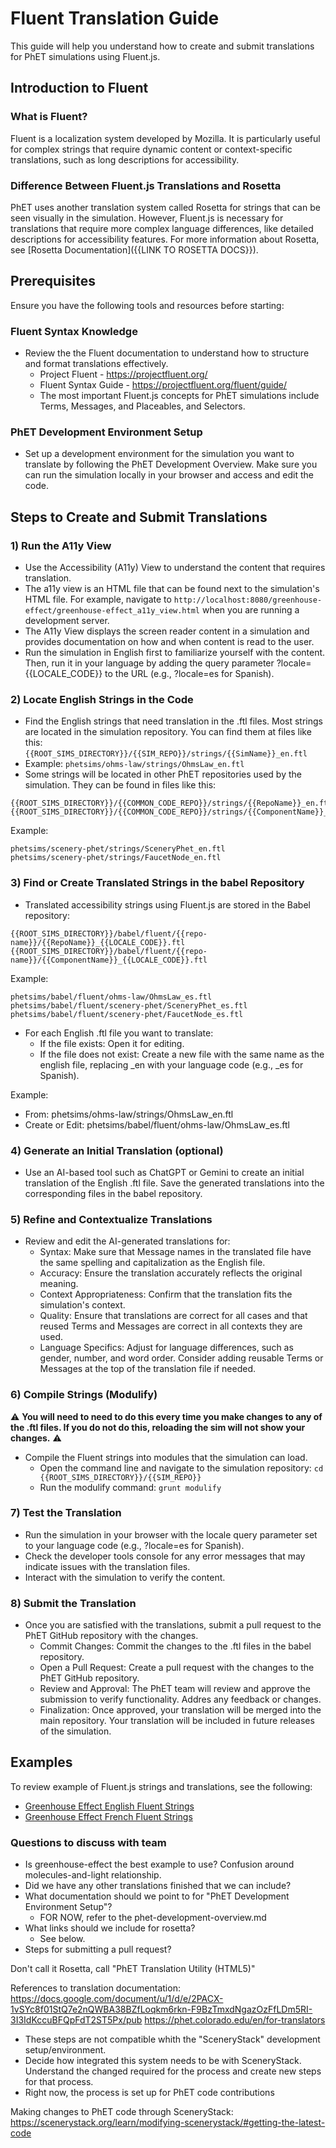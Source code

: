 # Fluent Translation Guide

This guide will help you understand how to create and submit translations for PhET simulations using Fluent.js.

## Introduction to Fluent

### What is Fluent?
Fluent is a localization system developed by Mozilla. It is particularly useful for complex strings that
require dynamic content or context-specific translations, such as long descriptions for accessibility.

### Difference Between Fluent.js Translations and Rosetta

PhET uses another translation system called Rosetta for strings that can be seen visually in the simulation.
However, Fluent.js is necessary for translations that require more complex language differences, like detailed descriptions for accessibility features.
For more information about Rosetta, see [Rosetta Documentation]({{LINK TO ROSETTA DOCS}}).

## Prerequisites

Ensure you have the following tools and resources before starting:

### Fluent Syntax Knowledge
- Review the the Fluent documentation to understand how to structure and format translations effectively.
  - Project Fluent - https://projectfluent.org/
  - Fluent Syntax Guide - https://projectfluent.org/fluent/guide/
  - The most important Fluent.js concepts for PhET simulations include Terms, Messages, and Placeables, and Selectors.

### PhET Development Environment Setup
- Set up a development environment for the simulation you want to translate by following the PhET Development Overview.
Make sure you can run the simulation locally in your browser and access and edit the code.

## Steps to Create and Submit Translations

### 1) Run the A11y View
- Use the Accessibility (A11y) View to understand the content that requires translation.
- The a11y view is an HTML file that can be found next to the simulation's HTML file. For example, navigate to `http://localhost:8080/greenhouse-effect/greenhouse-effect_a11y_view.html` when you are running a development server.
- The A11y View displays the screen reader content in a simulation and provides documentation on how and when content is read to the user.
- Run the simulation in English first to familiarize yourself with the content. Then, run it in your language by adding the query parameter ?locale={{LOCALE_CODE}} to the URL (e.g., ?locale=es for Spanish).

### 2) Locate English Strings in the Code
- Find the English strings that need translation in the .ftl files. Most strings are located in the simulation repository. You can find them at files like this: `{{ROOT_SIMS_DIRECTORY}}/{{SIM_REPO}}/strings/{{SimName}}_en.ftl`
- Example: `phetsims/ohms-law/strings/OhmsLaw_en.ftl`
- Some strings will be located in other PhET repositories used by the simulation. They can be found in files like this:
```
{{ROOT_SIMS_DIRECTORY}}/{{COMMON_CODE_REPO}}/strings/{{RepoName}}_en.ftl
{{ROOT_SIMS_DIRECTORY}}/{{COMMON_CODE_REPO}}/strings/{{ComponentName}}_en.ftl
```
Example:
```
phetsims/scenery-phet/strings/SceneryPhet_en.ftl
phetsims/scenery-phet/strings/FaucetNode_en.ftl
```

### 3) Find or Create Translated Strings in the babel Repository
- Translated accessibility strings using Fluent.js are stored in the Babel repository:
```
{{ROOT_SIMS_DIRECTORY}}/babel/fluent/{{repo-name}}/{{RepoName}}_{{LOCALE_CODE}}.ftl
{{ROOT_SIMS_DIRECTORY}}/babel/fluent/{{repo-name}}/{{ComponentName}}_{{LOCALE_CODE}}.ftl
```
Example:
```
phetsims/babel/fluent/ohms-law/OhmsLaw_es.ftl
phetsims/babel/fluent/scenery-phet/SceneryPhet_es.ftl
phetsims/babel/fluent/scenery-phet/FaucetNode_es.ftl
```
- For each English .ftl file you want to translate:
  - If the file exists: Open it for editing.
  - If the file does not exist: Create a new file with the same name as the english file, replacing _en with your language code (e.g., _es for Spanish).

Example:
  - From: phetsims/ohms-law/strings/OhmsLaw_en.ftl
  - Create or Edit: phetsims/babel/fluent/ohms-law/OhmsLaw_es.ftl

### 4) Generate an Initial Translation (optional)
- Use an AI-based tool such as ChatGPT or Gemini to create an initial translation of the English .ftl file. Save the generated translations into the corresponding files in the babel repository.

### 5) Refine and Contextualize Translations
- Review and edit the AI-generated translations for:
  - Syntax: Make sure that Message names in the translated file have the same spelling and capitalization as the English file.
  - Accuracy: Ensure the translation accurately reflects the original meaning.
  - Context Appropriateness: Confirm that the translation fits the simulation's context.
  - Quality: Ensure that translations are correct for all cases and that reused Terms and Messages are correct in all contexts they are used.
  - Language Specifics: Adjust for language differences, such as gender, number, and word order. Consider adding reusable Terms or Messages at the top of the translation file if needed.

### 6) Compile Strings (Modulify)
⚠️ **You will need to need to do this every time you make changes to any of the .ftl files.
If you do not do this, reloading the sim will not show your changes.** ⚠️
- Compile the Fluent strings into modules that the simulation can load.
  - Open the command line and navigate to the simulation repository: `cd {{ROOT_SIMS_DIRECTORY}}/{{SIM_REPO}}`
  - Run the modulify command: `grunt modulify`

### 7) Test the Translation
  - Run the simulation in your browser with the locale query parameter set to your language code (e.g., ?locale=es for Spanish).
  - Check the developer tools console for any error messages that may indicate issues with the translation files.
  - Interact with the simulation to verify the content.

### 8) Submit the Translation
  - Once you are satisfied with the translations, submit a pull request to the PhET GitHub repository with the changes.
    - Commit Changes: Commit the changes to the .ftl files in the babel repository.
    - Open a Pull Request: Create a pull request with the changes to the PhET GitHub repository.
    - Review and Approval: The PhET team will review and approve the submission to verify functionality. Addres any feedback or changes.
    - Finalization: Once approved, your translation will be merged into the main repository. Your translation will be included in future releases of the simulation.

## Examples

To review example of Fluent.js strings and translations, see the following:
- [Greenhouse Effect English Fluent Strings](https://github.com/phetsims/greenhouse-effect/tree/main/strings)
- [Greenhouse Effect French Fluent Strings](https://github.com/phetsims/babel/blob/main/fluent/greenhouse-effect)


### Questions to discuss with team
- Is greenhouse-effect the best example to use? Confusion around molecules-and-light relationship.
- Did we have any other translations finished that we can include?
- What documentation should we point to for "PhET Development Environment Setup"?
  - FOR NOW, refer to the phet-development-overview.md
- What links should we include for rosetta?
  - See below.
- Steps for submitting a pull request?


Don't call it Rosetta, call "PhET Translation Utility (HTML5)"

References to translation documentation:
https://docs.google.com/document/u/1/d/e/2PACX-1vSYc8f01StQ7e2nQWBA38BZfLoqkm6rkn-F9BzTmxdNgazOzFfLDm5RI-3I3IdKccuBFQpFdT2ST5Px/pub
https://phet.colorado.edu/en/for-translators

- These steps are not compatible whith the "SceneryStack" development setup/environment.
- Decide how integrated this system needs to be with SceneryStack. Understand the changed required for the process and
  create new steps for that process.
- Right now, the process is set up for PhET code contributions

Making changes to PhET code through SceneryStack: https://scenerystack.org/learn/modifying-scenerystack/#getting-the-latest-code